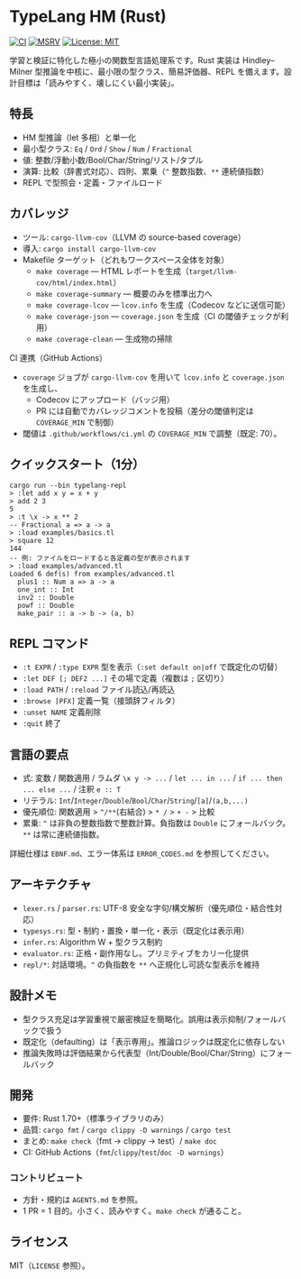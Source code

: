 # TypeLang HM (Rust)

[![CI](https://github.com/sin4auto/typelang-hm-rs/actions/workflows/ci.yml/badge.svg)](https://github.com/sin4auto/typelang-hm-rs/actions/workflows/ci.yml)
[![MSRV](https://img.shields.io/badge/MSRV-1.70%2B-blue.svg)](#)
[![License: MIT](https://img.shields.io/badge/License-MIT-green.svg)](LICENSE)

<!-- NOTE: CI/coverage バッジは sin4auto/typelang-hm-rs を参照しています。private の場合は Codecov のトークン設定が必要です。 -->

学習と検証に特化した極小の関数型言語処理系です。Rust 実装は Hindley–Milner 型推論を中核に、最小限の型クラス、簡易評価器、REPL を備えます。設計目標は「読みやすく、壊しにくい最小実装」。

## 特長
- HM 型推論（let 多相）と単一化
- 最小型クラス: `Eq` / `Ord` / `Show` / `Num` / `Fractional`
- 値: 整数/浮動小数/Bool/Char/String/リスト/タプル
- 演算: 比較（辞書式対応）、四則、累乗（`^` 整数指数、`**` 連続値指数）
- REPL で型照会・定義・ファイルロード

## カバレッジ
- ツール: `cargo-llvm-cov`（LLVM の source-based coverage）
- 導入: `cargo install cargo-llvm-cov`
- Makefile ターゲット（どれもワークスペース全体を対象）
  - `make coverage`          — HTML レポートを生成（`target/llvm-cov/html/index.html`）
  - `make coverage-summary`  — 概要のみを標準出力へ
  - `make coverage-lcov`     — `lcov.info` を生成（Codecov などに送信可能）
  - `make coverage-json`     — `coverage.json` を生成（CI の閾値チェックが利用）
  - `make coverage-clean`    — 生成物の掃除

CI 連携（GitHub Actions）
- `coverage` ジョブが `cargo-llvm-cov` を用いて `lcov.info` と `coverage.json` を生成し、
  - Codecov にアップロード（バッジ用）
  - PR には自動でカバレッジコメントを投稿（差分の閾値判定は `COVERAGE_MIN` で制御）
- 閾値は `.github/workflows/ci.yml` の `COVERAGE_MIN` で調整（既定: 70）。

## クイックスタート（1分）
```
cargo run --bin typelang-repl
> :let add x y = x + y
> add 2 3
5
> :t \x -> x ** 2
-- Fractional a => a -> a
> :load examples/basics.tl
> square 12
144
-- 例: ファイルをロードすると各定義の型が表示されます
> :load examples/advanced.tl
Loaded 6 def(s) from examples/advanced.tl
  plus1 :: Num a => a -> a
  one_int :: Int
  inv2 :: Double
  powf :: Double
  make_pair :: a -> b -> (a, b)
```

## REPL コマンド
- `:t EXPR` / `:type EXPR`  型を表示（`:set default on|off` で既定化の切替）
- `:let DEF [; DEF2 ...]`  その場で定義（複数は `;` 区切り）
- `:load PATH` / `:reload`  ファイル読込/再読込
- `:browse [PFX]`  定義一覧（接頭辞フィルタ）
- `:unset NAME`  定義削除
- `:quit`  終了

## 言語の要点
- 式: 変数 / 関数適用 / ラムダ `\x y -> ...` / `let ... in ...` / `if ... then ... else ...` / 注釈 `e :: T`
- リテラル: `Int`/`Integer`/`Double`/`Bool`/`Char`/`String`/`[a]`/`(a,b,...)`
- 優先順位: 関数適用 > `^/**`(右結合) > `* /` > `+ -` > 比較
- 累乗: `^` は非負の整数指数で整数計算。負指数は `Double` にフォールバック。`**` は常に連続値指数。

詳細仕様は `EBNF.md`、エラー体系は `ERROR_CODES.md` を参照してください。

## アーキテクチャ
- `lexer.rs` / `parser.rs`: UTF-8 安全な字句/構文解析（優先順位・結合性対応）
- `typesys.rs`: 型・制約・置換・単一化・表示（既定化は表示用）
- `infer.rs`: Algorithm W + 型クラス制約
- `evaluator.rs`: 正格・副作用なし。プリミティブをカリー化提供
- `repl/*`: 対話環境。`^` の負指数を `**` へ正規化し可読な型表示を維持

## 設計メモ
- 型クラス充足は学習重視で厳密検証を簡略化。誤用は表示抑制/フォールバックで扱う
- 既定化（defaulting）は「表示専用」。推論ロジックは既定化に依存しない
- 推論失敗時は評価結果から代表型（Int/Double/Bool/Char/String）にフォールバック

## 開発
- 要件: Rust 1.70+（標準ライブラリのみ）
- 品質: `cargo fmt` / `cargo clippy -D warnings` / `cargo test`
- まとめ: `make check`（fmt → clippy → test）/ `make doc`
- CI: GitHub Actions（`fmt`/`clippy`/`test`/`doc -D warnings`）

### コントリビュート
- 方針・規約は `AGENTS.md` を参照。
- 1 PR = 1 目的。小さく、読みやすく。`make check` が通ること。

## ライセンス
MIT（`LICENSE` 参照）。
